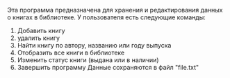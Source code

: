 Эта программа предназначена для хранения и редактирования данных о книгах в библиотеке.
У пользователя есть следующие команды: 
1. Добавить книгу
2. удалить книгу
3. Найти книгу по автору, названию или году выпуска
4. Отобразить все книги в библиотеке
5. Изменить статус книги (выдана или в наличии)
6. Завершить программу
Данные сохраняются в файл "file.txt"
